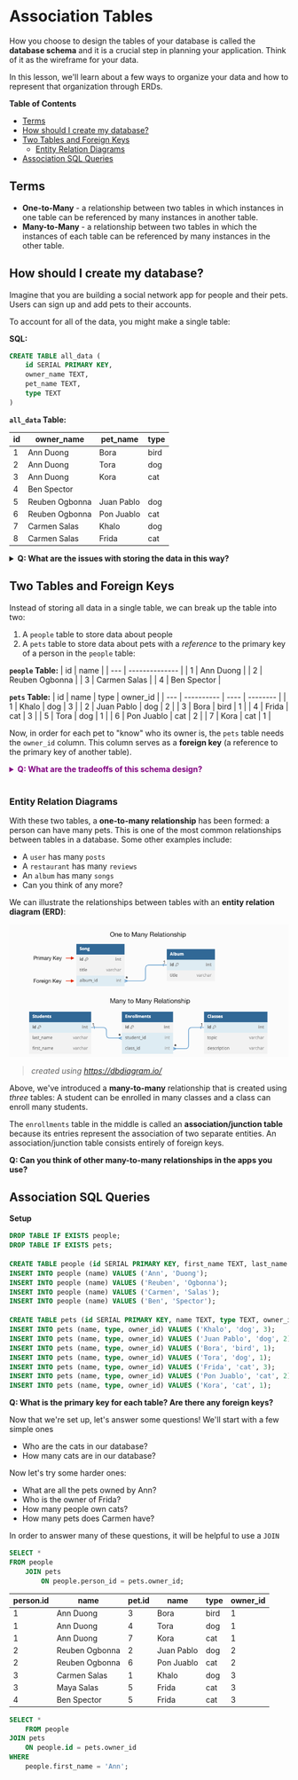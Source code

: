 # Association Tables



How you choose to design the tables of your database is called the **database schema** and it is a crucial step in planning your application. Think of it as the wireframe for your data.

In this lesson, we'll learn about a few ways to organize your data and how to represent that organization through ERDs.

**Table of Contents**
- [Terms](#terms)
- [How should I create my database?](#how-should-i-create-my-database)
- [Two Tables and Foreign Keys](#two-tables-and-foreign-keys)
	- [Entity Relation Diagrams](#entity-relation-diagrams)
- [Association SQL Queries](#association-sql-queries)

## Terms

* **One-to-Many** - a relationship between two tables in which instances in one table can be referenced by many instances in another table.
* **Many-to-Many** - a relationship between two tables in which the instances of each table can be referenced by many instances in the other table.

## How should I create my database?

Imagine that you are building a social network app for people and their pets. Users can sign up and add pets to their accounts. 

To account for all of the data, you might make a single table:

**SQL:**
```sql
CREATE TABLE all_data (
	id SERIAL PRIMARY KEY,
	owner_name TEXT,
	pet_name TEXT,
	type TEXT
)
```

**`all_data` Table:**

| id  | owner_name     | pet_name   | type |
| --- | -------------- | ---------- | ---- |
| 1   | Ann Duong      | Bora       | bird |
| 2   | Ann Duong      | Tora       | dog  |
| 3   | Ann Duong      | Kora       | cat  |
| 4   | Ben Spector    |            |      |
| 5   | Reuben Ogbonna | Juan Pablo | dog  |
| 6   | Reuben Ogbonna | Pon Juablo | cat  |
| 7   | Carmen Salas   | Khalo      | dog  |
| 8   | Carmen Salas   | Frida      | cat  |

**<details><summary>Q: What are the issues with storing the data in this way?</summary>**
	* You may end up with holes in your database (such as user ben who doesn't have any pets yet)
	* There is a lot of duplicate data in the `owner_name` column
</details>

## Two Tables and Foreign Keys

Instead of storing all data in a single table, we can break up the table into two:
1. A `people` table to store data about people
2. A `pets` table to store data about pets with a _reference_ to the primary key of a person in the `people` table:

**`people` Table:**
| id  | name           |
| --- | -------------- |
| 1   | Ann Duong      |
| 2   | Reuben Ogbonna |
| 3   | Carmen Salas   |
| 4   | Ben Spector    |

**`pets` Table:**
| id  | name       | type | owner_id |
| --- | ---------- | ---- | -------- |
| 1   | Khalo      | dog  | 3        |
| 2   | Juan Pablo | dog  | 2        |
| 3   | Bora       | bird | 1        |
| 4   | Frida      | cat  | 3        |
| 5   | Tora       | dog  | 1        |
| 6   | Pon Juablo | cat  | 2        |
| 7   | Kora       | cat  | 1        |

Now, in order for each pet to "know" who its owner is, the `pets` table needs the `owner_id` column. This column serves as a **foreign key** (a reference to the primary key of another table).

**<details><summary style="color: purple">Q: What are the tradeoffs of this schema design?</summary>**
> We no longer have duplicate data
> It is not exactly clear anymore the name of the person who owns each pet
</details><br>

### Entity Relation Diagrams

With these two tables, a **one-to-many relationship** has been formed: a person can have many pets. This is one of the most common relationships between tables in a database. Some other examples include:
* A `user` has many `posts`
* A `restaurant` has many `reviews`
* An `album` has many `songs`
* Can you think of any more?

We can illustrate the relationships between tables with an **entity relation diagram (ERD)**:

![ERD with one to many and many to many relationships](./img/labeled-erd.png)

> *created using https://dbdiagram.io/*

Above, we've introduced a **many-to-many** relationship that is created using *three* tables: A student can be enrolled in many classes and a class can enroll many students.

The `enrollments` table in the middle is called an **association/junction table** because its entries represent the association of two separate entities. An association/junction table consists entirely of foreign keys.

**Q: Can you think of other many-to-many relationships in the apps you use?**

## Association SQL Queries

**Setup**

```sql
DROP TABLE IF EXISTS people;
DROP TABLE IF EXISTS pets;

CREATE TABLE people (id SERIAL PRIMARY KEY, first_name TEXT, last_name TEXT);
INSERT INTO people (name) VALUES ('Ann', 'Duong');
INSERT INTO people (name) VALUES ('Reuben', 'Ogbonna');
INSERT INTO people (name) VALUES ('Carmen', 'Salas');
INSERT INTO people (name) VALUES ('Ben', 'Spector');

CREATE TABLE pets (id SERIAL PRIMARY KEY, name TEXT, type TEXT, owner_id INTEGER);
INSERT INTO pets (name, type, owner_id) VALUES ('Khalo', 'dog', 3);
INSERT INTO pets (name, type, owner_id) VALUES ('Juan Pablo', 'dog', 2);
INSERT INTO pets (name, type, owner_id) VALUES ('Bora', 'bird', 1);
INSERT INTO pets (name, type, owner_id) VALUES ('Tora', 'dog', 1);
INSERT INTO pets (name, type, owner_id) VALUES ('Frida', 'cat', 3);
INSERT INTO pets (name, type, owner_id) VALUES ('Pon Juablo', 'cat', 2);
INSERT INTO pets (name, type, owner_id) VALUES ('Kora', 'cat', 1);
```

**Q: What is the primary key for each table? Are there any foreign keys?**

Now that we're set up, let's answer some questions! We'll start with a few simple ones

- Who are the cats in our database?
- How many cats are in our database?

Now let's try some harder ones:

- What are all the pets owned by Ann?
- Who is the owner of Frida?
- How many people own cats?
- How many pets does Carmen have?

In order to answer many of these questions, it will be helpful to use a `JOIN` 

```sql
SELECT * 
FROM people 
	JOIN pets 
		ON people.person_id = pets.owner_id;
```

| person.id | name           | pet.id | name        | type | owner_id |
| --------- | -------------- | ------ | ----------- | ---- | -------- |
| 1         | Ann Duong      | 3      | Bora        | bird | 1        |
| 1         | Ann Duong      | 4      | Tora        | dog  | 1        |
| 1         | Ann Duong      | 7      | Kora        | cat  | 1        |
| 2         | Reuben Ogbonna | 2      | Juan  Pablo | dog  | 2        |
| 2         | Reuben Ogbonna | 6      | Pon  Juablo | cat  | 2        |
| 3         | Carmen Salas   | 1      | Khalo       | dog  | 3        |
| 3         | Maya Salas     | 5      | Frida       | cat  | 3        |
| 4         | Ben Spector    | 5      | Frida       | cat  | 3        |


```sql
SELECT * 
	FROM people 
JOIN pets 
	ON people.id = pets.owner_id
WHERE 
	people.first_name = 'Ann';
```
